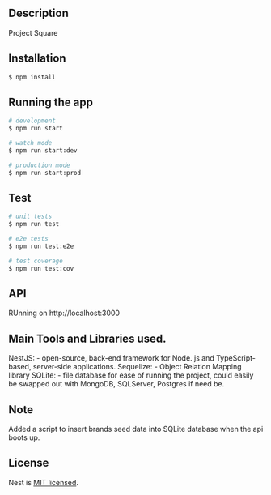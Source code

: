 ## Description

Project Square

## Installation

```bash
$ npm install
```

## Running the app

```bash
# development
$ npm run start

# watch mode
$ npm run start:dev

# production mode
$ npm run start:prod
```

## Test

```bash
# unit tests
$ npm run test

# e2e tests
$ npm run test:e2e

# test coverage
$ npm run test:cov
```

## API
RUnning on http://localhost:3000

## Main Tools and Libraries used.
NestJS: -  open-source, back-end framework for Node. js and TypeScript-based, server-side applications.
Sequelize: - Object Relation Mapping library
SQLite: - file database for ease of running the project, could easily be swapped out with MongoDB, SQLServer, Postgres if need be.

## Note
Added a script to insert brands seed data into SQLite database when the api boots up.

## License

Nest is [MIT licensed](LICENSE).

